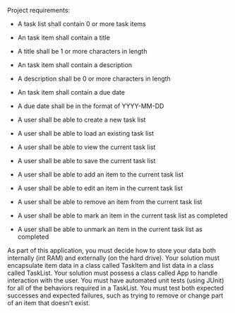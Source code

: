 Project requirements:

- A task list shall contain 0 or more task items
- An task item shall contain a title
- A title shall be 1 or more characters in length
- An task item shall contain a description
- A description shall be 0 or more characters in length
- An task item shall contain a due date
- A due date shall be in the format of YYYY-MM-DD

- A user shall be able to create a new task list
- A user shall be able to load an existing task list

- A user shall be able to view the current task list
- A user shall be able to save the current task list
- A user shall be able to add an item to the current task list
- A user shall be able to edit an item in the current task list
- A user shall be able to remove an item from the current task list
- A user shall be able to mark an item in the current task list as completed
- A user shall be able to unmark an item in the current task list as completed

As part of this application, you must decide how to store your data both internally (int RAM) and externally (on the hard drive).
Your solution must encapsulate item data in a class called TaskItem and list data in a class called TaskList.
Your solution must possess a class called App to handle interaction with the user.
You must have automated unit tests (using JUnit) for all of the behaviors required in a TaskList. You must test both expected successes and expected failures, such as trying to remove or change part of an item that doesn't exist.
